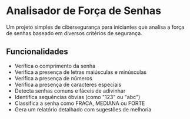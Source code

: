 # Analisador de Força de Senhas

Um projeto simples de cibersegurança para iniciantes que analisa a força de senhas baseado em diversos critérios de segurança.

## Funcionalidades

- Verifica o comprimento da senha
- Verifica a presença de letras maiúsculas e minúsculas
- Verifica a presença de números
- Verifica a presença de caracteres especiais
- Detecta senhas comuns e fáceis de adivinhar
- Identifica sequências óbvias (como "123" ou "abc")
- Classifica a senha como FRACA, MEDIANA ou FORTE
- Gera um relatório detalhado com sugestões de melhoria
